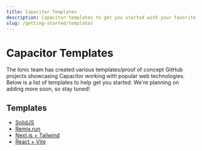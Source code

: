 ```yaml
---
title: Capacitor Templates
description: Capacitor templates to get you started with your favorite library or framework
slug: /getting-started/templates
---
```


# Capacitor Templates

The Ionic team has created various templates/proof of concept GitHub projects showcasing Capacitor working with popular web technologies. Below is a list of templates to help get you started. We're planning on adding more soon, so stay tuned!

## Templates

- [SolidJS](https://github.com/ionic-team/capacitor-solidjs-templates)
- [Remix.run](https://github.com/ionic-team/capacitor-remix-templates)
- [Next.js + Tailwind](https://github.com/mlynch/nextjs-tailwind-ionic-capacitor-starter)
- [React + Vite](https://github.com/rhea-so-lab/react-vite-capacitor-boilerplate)
